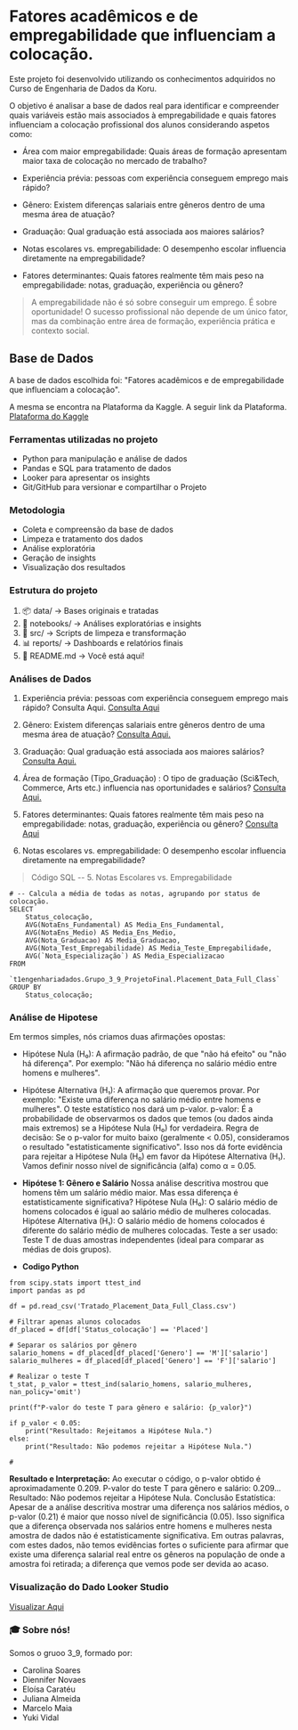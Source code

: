 
# Fatores acadêmicos e de empregabilidade que influenciam a colocação.

Este projeto foi desenvolvido utilizando os conhecimentos adquiridos no Curso de Engenharia de Dados da Koru.

O objetivo é analisar a base de dados real para identificar e compreender quais variáveis estão mais associados à empregabilidade e quais fatores influenciam a colocação profissional dos alunos considerando aspetos como:

- Área com maior empregabilidade: Quais áreas de formação apresentam maior taxa de colocação no mercado de trabalho?

- Experiência prévia: pessoas com experiência conseguem emprego mais rápido?

- Gênero: Existem diferenças salariais entre gêneros dentro de uma mesma área de atuação?

- Graduação: Qual graduação está associada aos maiores salários?

- Notas escolares vs. empregabilidade: O desempenho escolar influencia diretamente na empregabilidade?

- Fatores determinantes:  Quais fatores realmente têm mais peso na empregabilidade: notas, graduação, experiência ou gênero?


> A empregabilidade não é só sobre conseguir um emprego. É sobre oportunidade!
O sucesso profissional não depende de um único fator, mas da combinação entre área de formação, experiência prática e contexto social.

## Base de Dados

A base de dados escolhida foi: "Fatores acadêmicos e de empregabilidade que influenciam a colocação".

A mesma se encontra na Plataforma da Kaggle. A seguir link da Plataforma. [Plataforma do Kaggle](https://www.kaggle.com/datasets/benroshan/factors-affecting-campus-placement)

### Ferramentas utilizadas no projeto

- Python para manipulação e análise de dados
- Pandas e SQL para tratamento de dados
- Looker para apresentar os insights
- Git/GitHub para versionar e compartilhar o Projeto

### Metodologia

- Coleta e compreensão da base de dados
- Limpeza e tratamento dos dados
- Análise exploratória
- Geração de insights
- Visualização dos resultados


### Estrutura do projeto

1.   📦 data/         → Bases originais e tratadas
2.   📓 notebooks/    → Análises exploratórias e insights
3. 🧪 src/          → Scripts de limpeza e transformação
4. 📊 reports/      → Dashboards e relatórios finais
5. 📄 README.md     → Você está aqui!


### Análises de Dados
1.   Experiência prévia: pessoas com experiência conseguem emprego mais rápido?
Consulta Aqui. [Consulta Aqui](https://console.cloud.google.com/bigquery?inv=1&invt=Ab4KKQ&project=t1engenhariadados&ws=!1m12!1m3!8m2!1s1026184274595!2sd5a463e1c7024e26811f77142b3efad2!1m3!8m2!1s1026184274595!2s7db49a29917744b09d77d840bdce6d77!1m3!8m2!1s1026184274595!2s94a9ac2928be440c90e5584754b8e4a8)

2.   Gênero: Existem diferenças salariais entre gêneros dentro de uma mesma área de atuação? [Consulta Aqui.](https://console.cloud.google.com/bigquery?ws=!1m5!1m4!4m3!1st1engenhariadados!2sGrupo_3_9_ProjetoFinal!3sresumo_genero_salario)


3. Graduação: Qual graduação está associada aos maiores salários? [Consulta Aqui.](https://console.cloud.google.com/bigquery?ws=!1m7!1m6!12m5!1m3!1st1engenhariadados!2sus-central1!3se43b0604-4d7e-41a0-8cef-ac2217cec3dc!2e1)


4. Área de formação (Tipo_Graduação) : O tipo de graduação (Sci&Tech, Commerce, Arts etc.) influencia nas oportunidades e salários? [Consulta Aqui.](https://console.cloud.google.com/bigquery?ws=!1m7!1m6!12m5!1m3!1st1engenhariadados!2sus-central1!3se43b0604-4d7e-41a0-8cef-ac2217cec3dc!2e1)

5. Fatores determinantes:  Quais fatores realmente têm mais peso na empregabilidade: notas, graduação, experiência ou gênero? [Consulta Aqui](https://https://console.cloud.google.com/bigquery?ws=!1m5!1m4!4m3!1st1engenhariadados!2sGrupo_3_9_ProjetoFinal!3sPergunta7)


6. Notas escolares vs. empregabilidade: O desempenho escolar influencia diretamente na empregabilidade?


> Código SQL -- 5. Notas Escolares vs. Empregabilidade



```
# -- Calcula a média de todas as notas, agrupando por status de colocação.
SELECT
    Status_colocação,
    AVG(NotaEns_Fundamental) AS Media_Ens_Fundamental,
    AVG(NotaEns_Medio) AS Media_Ens_Medio,
    AVG(Nota_Graduacao) AS Media_Graduacao,
    AVG(Nota_Test_Empregabilidade) AS Media_Teste_Empregabilidade,
    AVG(`Nota_Especialização`) AS Media_Especializacao
FROM
   `t1engenhariadados.Grupo_3_9_ProjetoFinal.Placement_Data_Full_Class`
GROUP BY
    Status_colocação;

```

### Análise de Hipotese

Em termos simples, nós criamos duas afirmações opostas:
- Hipótese Nula (H₀): A afirmação padrão, de que "não há efeito" ou "não há diferença". Por exemplo: "Não há diferença no salário médio entre homens e mulheres".

- Hipótese Alternativa (H₁): A afirmação que queremos provar. Por exemplo: "Existe uma diferença no salário médio entre homens e mulheres".
O teste estatístico nos dará um p-valor.
p-valor: É a probabilidade de observarmos os dados que temos (ou dados ainda mais extremos) se a Hipótese Nula (H₀) for verdadeira.
Regra de decisão: Se o p-valor for muito baixo (geralmente < 0.05), consideramos o resultado "estatisticamente significativo". Isso nos dá forte evidência para rejeitar a Hipótese Nula (H₀) em favor da Hipótese Alternativa (H₁).
Vamos definir nosso nível de significância (alfa) como α = 0.05.

- **Hipótese 1: Gênero e Salário**
Nossa análise descritiva mostrou que homens têm um salário médio maior. Mas essa diferença é estatisticamente significativa?
Hipótese Nula (H₀): O salário médio de homens colocados é igual ao salário médio de mulheres colocadas.
Hipótese Alternativa (H₁): O salário médio de homens colocados é diferente do salário médio de mulheres colocadas.
Teste a ser usado: Teste T de duas amostras independentes (ideal para comparar as médias de dois grupos).
- **Codigo Python**



```
from scipy.stats import ttest_ind
import pandas as pd

df = pd.read_csv('Tratado_Placement_Data_Full_Class.csv')

# Filtrar apenas alunos colocados
df_placed = df[df['Status_colocação'] == 'Placed']

# Separar os salários por gênero
salario_homens = df_placed[df_placed['Genero'] == 'M']['salario']
salario_mulheres = df_placed[df_placed['Genero'] == 'F']['salario']

# Realizar o teste T
t_stat, p_valor = ttest_ind(salario_homens, salario_mulheres, nan_policy='omit')

print(f"P-valor do teste T para gênero e salário: {p_valor}")

if p_valor < 0.05:
    print("Resultado: Rejeitamos a Hipótese Nula.")
else:
    print("Resultado: Não podemos rejeitar a Hipótese Nula.")

#

```
**Resultado e Interpretação:** Ao executar o código, o p-valor obtido é aproximadamente 0.209.
P-valor do teste T para gênero e salário: 0.209...
Resultado: Não podemos rejeitar a Hipótese Nula.
Conclusão Estatística: Apesar de a análise descritiva mostrar uma diferença nos salários médios, o p-valor (0.21) é maior que nosso nível de significância (0.05). Isso significa que a diferença observada nos salários entre homens e mulheres nesta amostra de dados não é estatisticamente significativa. Em outras palavras, com estes dados, não temos evidências fortes o suficiente para afirmar que existe uma diferença salarial real entre os gêneros na população de onde a amostra foi retirada; a diferença que vemos pode ser devida ao acaso.

### Visualização do Dado Looker Studio 
[Visualizar Aqui](https://lookerstudio.google.com/reporting/882a22bd-2543-4119-82e4-34097e77e421)

### 🎓 Sobre nós!

Somos o gruoo 3_9, formado por:

- Carolina Soares
- Diennifer Novaes
- Eloísa Caratéu
- Juliana Almeida
- Marcelo Maia
- Yuki Vidal

